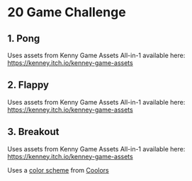 # 20 Game Challenge

## 1. Pong

Uses assets from Kenny Game Assets All-in-1 available here: https://kenney.itch.io/kenney-game-assets

## 2. Flappy

Uses assets from Kenny Game Assets All-in-1 available here: https://kenney.itch.io/kenney-game-assets

## 3. Breakout

Uses assets from Kenny Game Assets All-in-1 available here: https://kenney.itch.io/kenney-game-assets

Uses a [color scheme](https://coolors.co/ffc857-e9724c-c5283d-481d24-255f85) from [Coolors](https://coolors.co/)

